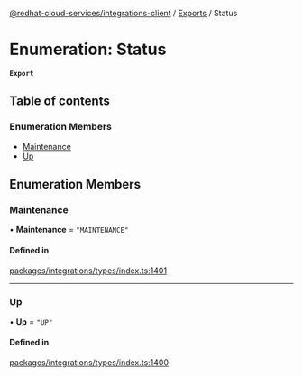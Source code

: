 [@redhat-cloud-services/integrations-client](../README.md) / [Exports](../modules.md) / Status

# Enumeration: Status

**`Export`**

## Table of contents

### Enumeration Members

- [Maintenance](Status.md#maintenance)
- [Up](Status.md#up)

## Enumeration Members

### Maintenance

• **Maintenance** = ``"MAINTENANCE"``

#### Defined in

[packages/integrations/types/index.ts:1401](https://github.com/RedHatInsights/javascript-clients/blob/master/packages/integrations/types/index.ts#L1401)

___

### Up

• **Up** = ``"UP"``

#### Defined in

[packages/integrations/types/index.ts:1400](https://github.com/RedHatInsights/javascript-clients/blob/master/packages/integrations/types/index.ts#L1400)
